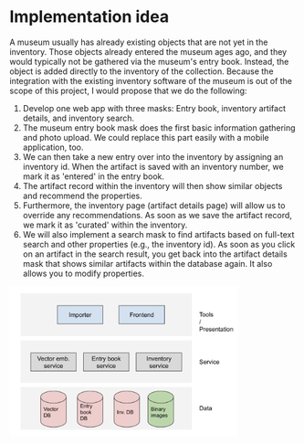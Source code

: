 # Implementation idea

A museum usually has already existing objects that are not yet in the inventory. Those objects already entered the museum ages ago, and they would typically not be gathered via the museum's entry book. Instead, the object is added directly to the inventory of the collection. Because the integration with the existing inventory software of the museum is out of the scope of this project, I would propose that we do the following:

1. Develop one web app with three masks: Entry book, inventory artifact details, and inventory search.
2. The museum entry book mask does the first basic information gathering and photo upload. We could replace this part easily with a mobile application, too.
3. We can then take a new entry over into the inventory by assigning an inventory id. When the artifact is saved with an inventory number, we mark it as 'entered' in the entry book.
4. The artifact record within the inventory will then show similar objects and recommend the properties. 
5. Furthermore, the inventory page (artifact details page) will allow us to override any recommendations. As soon as we save the artifact record, we mark it as 'curated' within the inventory.
6. We will also implement a search mask to find artifacts based on full-text search and other properties (e.g., the inventory id). As soon as you click on an artifact in the search result, you get back into the artifact details mask that shows similar artifacts within the database again. It also allows you to modify properties.

<img src="https://github.com/nosqlgeek/ai-meets-museum/blob/main/doc/img/draft_architecture.png?raw=true" width="400px"/>
